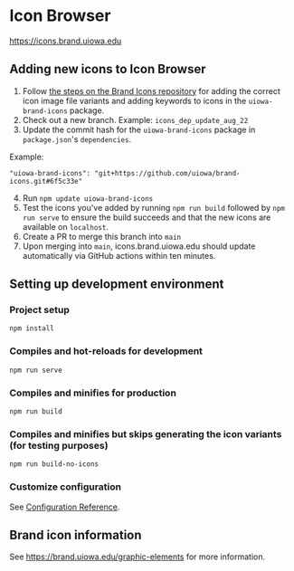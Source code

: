 # Icon Browser
https://icons.brand.uiowa.edu


## Adding new icons to Icon Browser

1. Follow [the steps on the Brand Icons repository](https://github.com/uiowa/brand-icons/blob/main/README.md) for adding the correct icon image file variants and adding keywords to icons in the `uiowa-brand-icons` package.
2. Check out a new branch. Example: `icons_dep_update_aug_22`
3. Update the commit hash for the `uiowa-brand-icons` package in `package.json`'s `dependencies`. 

Example: 

`"uiowa-brand-icons": "git+https://github.com/uiowa/brand-icons.git#6f5c33e"`

4. Run `npm update uiowa-brand-icons`
5. Test the icons you've added by running `npm run build` followed by `npm run serve` to ensure  the build succeeds and that the new icons are available on `localhost`.
6. Create a PR to merge this branch into `main`
7. Upon merging into `main`, icons.brand.uiowa.edu should update automatically via GitHub actions within ten minutes.

## Setting up development environment

### Project setup
```
npm install
```

### Compiles and hot-reloads for development
```
npm run serve
```

### Compiles and minifies for production
```
npm run build
```

### Compiles and minifies but skips generating the icon variants (for testing purposes)
```
npm run build-no-icons
```


### Customize configuration
See [Configuration Reference](https://cli.vuejs.org/config/).

## Brand icon information
See https://brand.uiowa.edu/graphic-elements for more information. 

